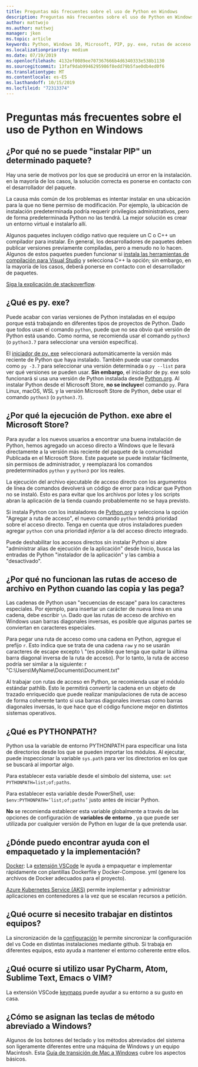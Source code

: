```yaml
---
title: Preguntas más frecuentes sobre el uso de Python en Windows
description: Preguntas más frecuentes sobre el uso de Python en Windows
author: mattwojo
ms.author: mattwoj
manager: jken
ms.topic: article
keywords: Python, Windows 10, Microsoft, PIP, py. exe, rutas de acceso de archivo, PYTHONPATH, implementación de Python, empaquetado de Python
ms.localizationpriority: medium
ms.date: 07/19/2019
ms.openlocfilehash: 4132ef0089ee707367666b4d6340333e538b1130
ms.sourcegitcommit: 13faf9dab9946295986f8edd79b5fae0db4ed0f6
ms.translationtype: MT
ms.contentlocale: es-ES
ms.lasthandoff: 10/15/2019
ms.locfileid: "72313374"
---
```

# <a name="frequently-asked-questions-about-using-python-on-windows"></a>Preguntas más frecuentes sobre el uso de Python en Windows

## <a name="why-cant-i-pip-install-a-certain-package"></a>¿Por qué no se puede "instalar PIP" un determinado paquete?

Hay una serie de motivos por los que se producirá un error en la instalación. en la mayoría de los casos, la solución correcta es ponerse en contacto con el desarrollador del paquete.

La causa más común de los problemas es intentar instalar en una ubicación para la que no tiene permiso de modificación. Por ejemplo, la ubicación de instalación predeterminada podría requerir privilegios administrativos, pero de forma predeterminada Python no las tendrá. La mejor solución es crear un entorno virtual e instalarlo allí.

Algunos paquetes incluyen código nativo que requiere un C o C++ un compilador para instalar. En general, los desarrolladores de paquetes deben publicar versiones previamente compiladas, pero a menudo no lo hacen. Algunos de estos paquetes pueden funcionar si [instala las herramientas de compilación para Visual Studio](https://visualstudio.microsoft.com/downloads/#build-tools-for-visual-studio-2019) y selecciona C++ la opción; sin embargo, en la mayoría de los casos, deberá ponerse en contacto con el desarrollador de paquetes.

[Siga la explicación de stackoverflow](https://stackoverflow.com/questions/4750806/how-do-i-install-pip-on-windows/12476379).

## <a name="what-is-pyexe"></a>¿Qué es py. exe?

Puede acabar con varias versiones de Python instaladas en el equipo porque está trabajando en diferentes tipos de proyectos de Python. Dado que todos usan el comando `python`, puede que no sea obvio qué versión de Python está usando. Como norma, se recomienda usar el comando `python3` (o `python3.7` para seleccionar una versión específica).

El [iniciador de py. exe](https://docs.python.org/3/using/windows.html#launcher) seleccionará automáticamente la versión más reciente de Python que haya instalado. También puede usar comandos como `py -3.7` para seleccionar una versión determinada o `py --list` para ver qué versiones se pueden usar. **Sin embargo**, el iniciador de py. exe solo funcionará si usa una versión de Python instalada desde [Python.org](https://www.python.org/downloads/windows/). Al instalar Python desde el Microsoft Store, **no se incluye**el comando `py`. Para Linux, macOS, WSL y la versión Microsoft Store de Python, debe usar el comando `python3` (o `python3.7`).

## <a name="why-does-running-pythonexe-open-the-microsoft-store"></a>¿Por qué la ejecución de Python. exe abre el Microsoft Store?

Para ayudar a los nuevos usuarios a encontrar una buena instalación de Python, hemos agregado un acceso directo a Windows que le llevará directamente a la versión más reciente del paquete de la comunidad Publicada en el Microsoft Store. Este paquete se puede instalar fácilmente, sin permisos de administrador, y reemplazará los comandos predeterminados `python` y `python3` por los reales.

La ejecución del archivo ejecutable de acceso directo con los argumentos de línea de comandos devolverá un código de error para indicar que Python no se instaló. Esto es para evitar que los archivos por lotes y los scripts abran la aplicación de la tienda cuando probablemente no se haya previsto.

Si instala Python con los instaladores de [Python.org](https://www.python.org/downloads/windows/) y selecciona la opción "Agregar a ruta de acceso", el nuevo comando `python` tendrá prioridad sobre el acceso directo. Tenga en cuenta que otros instaladores pueden agregar `python` con una prioridad _inferior_ a la del acceso directo integrado.

Puede deshabilitar los accesos directos sin instalar Python si abre "administrar alias de ejecución de la aplicación" desde Inicio, busca las entradas de Python "instalador de la aplicación" y las cambia a "desactivado".

## <a name="why-dont-file-paths-work-in-python-when-i-copy-paste-them"></a>¿Por qué no funcionan las rutas de acceso de archivo en Python cuando las copia y las pega?

Las cadenas de Python usan "secuencias de escape" para los caracteres especiales. Por ejemplo, para insertar un carácter de nueva línea en una cadena, debe escribir `\n`. Dado que las rutas de acceso de archivo en Windows usan barras diagonales inversas, es posible que algunas partes se conviertan en caracteres especiales.

Para pegar una ruta de acceso como una cadena en Python, agregue el prefijo `r`. Esto indica que se trata de una cadena `raw` y no se usarán caracteres de escape excepto \ "(es posible que tenga que quitar la última barra diagonal inversa de la ruta de acceso). Por lo tanto, la ruta de acceso podría ser similar a la siguiente: r "C:\Users\MyName\Documents\Document.txt"

Al trabajar con rutas de acceso en Python, se recomienda usar el módulo estándar pathlib. Esto le permitirá convertir la cadena en un objeto de trazado enriquecido que puede realizar manipulaciones de ruta de acceso de forma coherente tanto si usa barras diagonales inversas como barras diagonales inversas, lo que hace que el código funcione mejor en distintos sistemas operativos.

## <a name="what-is-pythonpath"></a>¿Qué es PYTHONPATH?

Python usa la variable de entorno PYTHONPATH para especificar una lista de directorios desde los que se pueden importar los módulos. Al ejecutar, puede inspeccionar la variable `sys.path` para ver los directorios en los que se buscará al importar algo.

Para establecer esta variable desde el símbolo del sistema, use: `set PYTHONPATH=list;of;paths`.

Para establecer esta variable desde PowerShell, use: `$env:PYTHONPATH=’list;of;paths’` justo antes de iniciar Python.

**No** se recomienda establecer esta variable globalmente a través de las opciones de configuración de **variables de entorno** , ya que puede ser utilizada por cualquier versión de Python en lugar de la que pretenda usar.

## <a name="where-can-i-find-help-with-packaging-and-deployment"></a>¿Dónde puedo encontrar ayuda con el empaquetado y la implementación?

[Docker](https://code.visualstudio.com/docs/azure/docker): La [extensión VSCode](https://code.visualstudio.com/docs/azure/docker) le ayuda a empaquetar e implementar rápidamente con plantillas Dockerfile y Docker-Compose. yml (genere los archivos de Docker adecuados para el proyecto).

[Azure Kubernetes Service (AKS)](https://docs.microsoft.com/azure/aks/) permite implementar y administrar aplicaciones en contenedores a la vez que se escalan recursos a petición.

## <a name="what-if-i-need-to-work-across-different-machines"></a>¿Qué ocurre si necesito trabajar en distintos equipos?

La sincronización de la [configuración](https://marketplace.visualstudio.com/items?itemName=Shan.code-settings-sync) le permite sincronizar la configuración del vs Code en distintas instalaciones mediante github. Si trabaja en diferentes equipos, esto ayuda a mantener el entorno coherente entre ellos.

## <a name="what-if-im-used-to-using-pycharm-atom-sublime-text-emacs-or-vim"></a>¿Qué ocurre si utilizo usar PyCharm, Atom, Sublime Text, Emacs o VIM?

La extensión VSCode [keymaps](https://marketplace.visualstudio.com/search?target=VSCode&category=Keymaps&sortBy=Downloads) puede ayudar a su entorno a su gusto en casa.

## <a name="how-do-mac-shortcut-keys-map-to-windows-shortcut-keys"></a>¿Cómo se asignan las teclas de método abreviado a Windows?

Algunos de los botones del teclado y los métodos abreviados del sistema son ligeramente diferentes entre una máquina de Windows y un equipo Macintosh. Esta [Guía de transición de Mac a Windows](../dev-environment/mac-to-windows.md) cubre los aspectos básicos.
